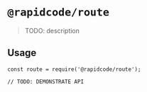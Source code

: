# `@rapidcode/route`

> TODO: description

## Usage

```
const route = require('@rapidcode/route');

// TODO: DEMONSTRATE API
```
